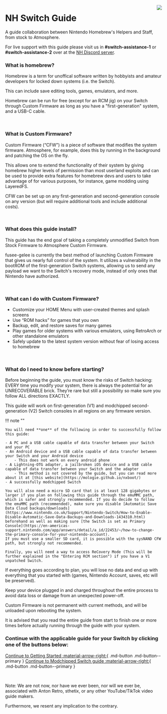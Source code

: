 <a href="https://discord.gg/C29hYvh" target="_blank"><img style="float: right;" src="img/discord.png"></a>

# NH Switch Guide

A guide collaboration between Nintendo Homebrew's Helpers and Staff, from stock to Atmosphere.

For live support with this guide please visit us in **#switch-assistance-1** or **#switch-assistance-2** over at the [NH Discord server](https://discord.gg/C29hYvh).

### **What is homebrew?**

Homebrew is a term for unoffical software written by hobbyists and amateur developers for locked down systems (i.e. the Switch).

This can include save editing tools, games, emulators, and more.

Homebrew can be run for free (except for an RCM jig) on your Switch through Custom Firmware as long as you have a "first-generation" system, and a USB-C cable.

&nbsp;

### **What is Custom Firmware?**

Custom Firmware (“CFW”) is a piece of software that modifies the system firmware.
Atmosphere, for example, does this by running in the background and patching the OS on the fly.

This allows one to extend the functionality of their system by giving homebrew higher levels of permission than most userland exploits and can be used to provide extra features for homebrew devs and users to take advantage of for various purposes, for instance, game modding using LayeredFS.

CFW can be set up on any first-generation and second-generation console on any version (but will require additional tools and include additional costs).

&nbsp;

### **What does this guide install?**

This guide has the end goal of taking a completely unmodified Switch from Stock Firmware to Atmosphere Custom Firmware.

fusee-gelee is currently the best method of launching Custom Firmware that gives us nearly full control of the system. It utilizes a vulnerability in the bootROM of the first-generation Switch systems, allowing us to send any payload we want to the Switch's recovery mode, instead of only ones that Nintendo have authorized.

&nbsp;

### **What can I do with Custom Firmware?**

* Customize your HOME Menu with user-created themes and splash screens
* Use “ROM hacks” for games that you own
* Backup, edit, and restore saves for many games
* Play games for older systems with various emulators, using RetroArch or other standalone emulators
* Safely update to the latest system version without fear of losing access to homebrew

&nbsp;

### **What do I need to know before starting?**

Before beginning the guide, you must know the risks of Switch hacking: EVERY time you modify your system, there is always the potential for an UNRECOVERABLE brick. They’re rare but still a possibility so make sure you follow ALL directions EXACTLY.

This guide will work on first-generation (V1) and modchipped second-generation (V2) Switch consoles in all regions on any firmware version.

!!! note ""

    You will need **one** of the following in order to successfully follow this guide:

    - A PC and a USB cable capable of data transfer between your Switch and your PC
    - An Android device and a USB cable capable of data transfer between your Switch and your Android device
        - This does not work on every android phone
    - A Lightning-OTG adapter, a jailbroken iOS device and a USB cable capable of data transfer between your Switch and the adapter
        - This method is not covered by the guide, but you can read more about it at [this website](https://mologie.github.io/nxboot/)
    - A successfully modchipped Switch

    You will also need a micro SD card that is at least 128 gigabytes or larger if you plan on following this guide through the emuMMC path, which is safer and strongly recommended. If you do decide to follow the emuMMC path (recommended), make sure you disable [Automatic Save Data Cloud backups/downloads](https://www.nintendo.co.uk/Support/Nintendo-Switch/How-to-Enable-Disable-Automatic-Save-Data-Backups-and-Downloads-1434310.html) beforehand as well as making sure [the Switch is set as Primary Console](https://en-americas-support.nintendo.com/app/answers/detail/a_id/22453/~/how-to-change-the-primary-console-for-your-nintendo-account). 
    If you must use a smaller SD card, it is possible with the sysNAND CFW path, but strongly not recommended.

    Finally, you will need a way to access ReCovery Mode (This will be further explained in the "Entering RCM section") if you have a V1 unpatched Switch.

If everything goes according to plan, you will lose no data and end up with everything that you started with (games, Nintendo Account, saves, etc will be preserved).

Keep your device plugged in and charged throughout the entire process to avoid data loss or damage from an unexpected power-off.

Custom Firmware is not permanent with current methods, and will be unloaded upon rebooting the system.

It is advised that you read the entire guide from start to finish one or more times before actually running through the guide with your system.

### **Continue with the applicable guide for your Switch by clicking one of the buttons below:**

[Continue to Getting Started :material-arrow-right:](user_guide/getting_started.md){ .md-button .md-button--primary } [Continue to Modchipped Switch guide :material-arrow-right:](user_guide/modchip/index.md){ .md-button .md-button--primary }

&nbsp;

Note: We are not now, nor have we ever been, nor will we ever be, associated with Anton Retro, sthetix, or any other YouTube/TikTok video guide makers.

Furthermore, we resent any implication to the contrary.
